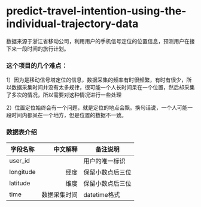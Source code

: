 # predict-travel-intention-using-the-individual-trajectory-data
数据来源于浙江省移动公司，利用用户的手机信号定位的位置信息，预测用户在接下来一段时间的旅行计划。

### 这个项目的几个难点：

1）因为是移动信号塔定位的信息，数据采集的频率有时很频繁，有时有很少，所以数据采集时间并没有太多规律，很可能一个人长时间呆在一个位置，然后却采集了多次的情况，所以需要对这种情况进行一些处理

2）位置定位始终会有一个问题，就是定位的地点会飘。换句话说，一个人可能一段时间内都呆在一个地方，但是位置的数据不一致。

### 数据表介绍

| 字段名称      | 中文解释    | 备注说明  |
| --------   | -----:  |---------|
| user_id       |       |用户的唯一标识|
| longitude      | 经度  |保留小数点后三位|
| latitude       | 维度  |保留小数点后三位|
| time|数据采集时间|datetime格式|
